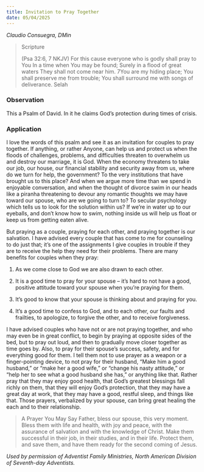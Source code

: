 ```yaml
---
title: Invitation to Pray Together
date: 05/04/2025
---
```


_Claudio Consuegra, DMin_

> <p>Scripture</p>
> (Psa 32:6, 7 NKJV) For this cause everyone who is godly shall pray to You In a time when You may be found; Surely in a flood of great waters They shall not come near him. 7You are my hiding place; You shall preserve me from trouble; You shall surround me with songs of deliverance. Selah

### Observation

This a Psalm of David. In it he claims God’s protection during times of crisis.

### Application

I love the words of this psalm and see it as an invitation for couples to pray together. If anything, or rather Anyone, can help us and protect us when the floods of challenges, problems, and difficulties threaten to overwhelm us and destroy our marriage, it is God. When the economy threatens to take our job, our house, our financial stability and security away from us, where do we turn for help, the government? To the very institutions that have brought us to this place? And when we argue more time than we spend in enjoyable conversation, and when the thought of divorce swim in our heads like a piranha threatening to devour any romantic thoughts we may have toward our spouse, who are we going to turn to? To secular psychology which tells us to look for the solution within us? If we’re in water up to our eyeballs, and don’t know how to swim, nothing inside us will help us float or keep us from getting eaten alive.

But praying as a couple, praying for each other, and praying together is our salvation. I have advised every couple that has come to me for counseling to do just that; it’s one of the assignments I give couples in trouble if they are to receive the help they need for their problems. There are many benefits for couples when they pray:

1. As we come close to God we are also drawn to each other.

2. It is a good time to pray for your spouse – it’s hard to not have a good, positive attitude toward your spouse when you’re praying for them.

3. It’s good to know that your spouse is thinking about and praying for you.

4. It’s a good time to confess to God, and to each other, our faults and frailties, to apologize, to forgive the other, and to receive forgiveness.

I have advised couples who have not or are not praying together, and who may even be in great conflict, to begin by praying at opposite sides of the bed, but to pray out loud, and then to gradually move closer together as time goes by. Also, to pray for their spouse’s success, safety, and for everything good for them. I tell them not to use prayer as a weapon or a finger-pointing device, to not pray for their husband, “Make him a good husband,” or “make her a good wife,” or “change his nasty attitude,” or “help her to see what a good husband she has,” or anything like that. Rather pray that they may enjoy good health, that God’s greatest blessings fall richly on them, that they will enjoy God’s protection, that they may have a great day at work, that they may have a good, restful sleep, and things like that. Those prayers, verbalized by your spouse, can bring great healing the each and to their relationship.

> <callout>A Prayer You May Say</callout>
> Father, bless our spouse, this very moment. Bless them with life and health, with joy and peace, with the assurance of salvation and with the knowledge of Christ. Make them successful in their job, in their studies, and in their life. Protect them, and save them, and have them ready for the second coming of Jesus.

_Used by permission of Adventist Family Ministries, North American Division of Seventh-day Adventists._